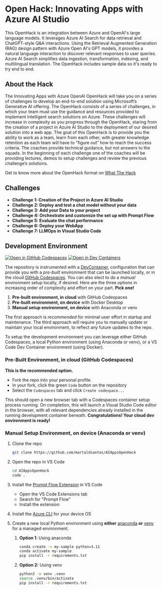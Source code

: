 # Open Hack: Innovating Apps with Azure AI Studio

This OpenHack is an integration between Azure and OpenAI's large language models. It leverages Azure AI Search for data retrieval and ChatGPT-style Q&A interactions. Using the Retrieval Augmented Generation (RAG) design pattern with Azure Open AI's GPT models, it provides a natural language interaction to discover relevant responses to user queries. Azure AI Search simplifies data ingestion, transformation, indexing, and multilingual translation. The OpenHack includes sample data so it's ready to try end to end.

## About the Hack

The Innovating Apps with Azure OpenAI OpenHack will take you on a series of challenges to develop an end-to-end solution using Microsoft’s Generative AI offering. 
The OpenHack consists of a series of challenges, in which your team must use the guidance and resources provided to implement intelligent search solutions on Azure. These challenges will increase in complexity as you progress through the OpenHack, staring from the creation of a project in Azure AI Studio to the deployment of our desired solution into a web app.
The goal of this OpenHack is to provide you the ability to work as a team, learn from each other, with greater knowledge retention as each team will have to “figure out” how to reach the success criteria. The coaches provide technical guidance, but not answers to the 
squads. 
In the beginning of each challenge one of the coaches will be providing lectures, demos to setup challenges and review the previous challenge’s solutions.

Get to know more about the OpenHack format on [What The Hack](https://github.com/microsoft/WhatTheHack)

## Challenges

- **Challenge 1: Creation of the Project in Azure AI Studio**
- **Challenge 2: Deploy and test a chat model without your data**
- **Challenge 3: Add your Data to your project**
- **Challenge 4: Orchestrate and customize the set up with Prompt Flow**
- **Challenge 5: Evaluate the chat performance**
- **Challenge 6: Deploy your WebApp**
- **Challenge 7: LLMOps in Visual Studio Code**


## Development Environment

[![Open in GitHub Codespaces](https://img.shields.io/static/v1?style=for-the-badge&label=GitHub+Codespaces&message=Open&color=brightgreen&logo=github)](https://github.com/codespaces/new?hide_repo_select=true&machine=basicLinux32gb&repo=790752905&ref=main&devcontainer_path=.devcontainer%2Fdevcontainer.json&geo=EuropeWest&machine=standardLinux32gb)
[![Open in Dev Containers](https://img.shields.io/static/v1?style=for-the-badge&label=Dev%20Containers&message=Open&color=blue&logo=visualstudiocode)](https://vscode.dev/redirect?url=vscode://ms-vscode-remote.remote-containers/cloneInVolume?url=https://github.com/martaldsantos/AIAppsOpenHack)

The repository is instrumented with a [DevContainer](./.devcontainer/devcontainer.json),  configuration that can provide you with a _pre-built_ environment that can be launched locally, or in the cloud [GitHub Codespaces](https://docs.github.com/en/codespaces/overview). You can also elect to do a _manual_ environment setup locally, if desired. Here are the three options in increasing order of complexity and effort on your part. **Pick one!**

 1. **Pre-built environment, in cloud** with GitHub Codespaces
 1. **Pre-built environment, on device** with Docker Desktop
 1. **Manual setup environment, on device** with Anaconda or venv

The first approach is _recommended_ for minimal user effort in startup and maintenance. The third approach will require you to manually update or maintain your local environment, to reflect any future updates to the repo.

To setup the development environment you can leverage either GitHub Codespaces, a local Python environment (using Anaconda or venv), or a VS Code Dev Container environment (using Docker).

###  Pre-Built Environment, in cloud (GitHub Codespaces)

**This is the recommended option.**
 - Fork the repo into your personal profile.
 - In your fork, click the green `Code` button on the repository
 - Select the `Codespaces` tab and click `Create codespace...` 
 
This should open a new browser tab with a Codespaces container setup process running. On completion, this will launch a Visual Studio Code editor in the browser, with all relevant dependencies already installed in the running development container beneath. **Congratulations! Your cloud dev environment is ready!**

### Manual Setup Environment, on device (Anaconda or venv)

1. Clone the repo

    ```bash
    git clone https://github.com/martaldsantos/AIAppsOpenHack
    ```

1. Open the repo in VS Code

    ```bash
    cd AIAppsOpenHack
    code .
    ```

1. Install the [Prompt Flow Extension](https://marketplace.visualstudio.com/items?itemName=prompt-flow.prompt-flow) in VS Code
      - Open the VS Code Extensions tab
      - Search for "Prompt Flow"
      - Install the extension

1. Install the [Azure CLI](https://learn.microsoft.com/cli/azure/install-azure-cli) for your device OS

1. Create a new local Python environment using **either** [anaconda](https://www.anaconda.com/products/individual) **or** [venv](https://docs.python.org/3/library/venv.html) for a managed environment.

    1. **Option 1**: Using anaconda

        ```bash
        conda create -n my-sample python=3.11
        conda activate my-sample
        pip install -r requirements.txt
        ```

    1. **Option 2:** Using venv

        ```bash
        python3 -m venv .venv
        source .venv/bin/activate
        pip install -r requirements.txt
        ```
